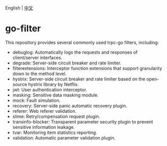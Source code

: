 English | [中文](README.zh_CN.md)

# go-filter

This repository provides several commonly used trpc-go filters, including:

* debuglog: Automatically logs the requests and responses of client/server interfaces.
* degrade: Server-side circuit breaker and rate limiter.
* filterextensions: Interceptor function extensions that support granularity down to the method level.
* hystrix: Server-side circuit breaker and rate limiter based on the open-source hystrix library by Netflix.
* jwt: User authentication interceptor.
* masking: Sensitive data masking module.
* mock: Fault simulation.
* recovery: Server-side panic automatic recovery plugin.
* referer: Web referer validation.
* slime: Retry/compensation request plugin.
* transinfo-blocker: Transparent parameter security plugin to prevent sensitive information leakage.
* tvar: Monitoring item statistics reporting.
* validation: Automatic parameter validation plugin.
